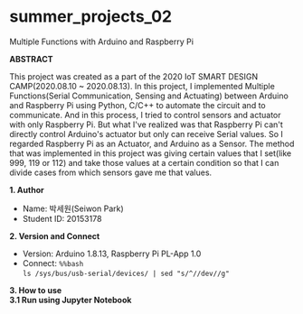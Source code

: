 # summer_projects_02
Multiple Functions with Arduino and Raspberry Pi

**ABSTRACT**

This project was created as a part of the 2020 IoT SMART DESIGN CAMP(2020.08.10 ~ 2020.08.13). In this project, I implemented Multiple Functions(Serial Communication, Sensing and Actuating) between Arduino and Raspberry Pi using Python, C/C++ to automate the circuit and to communicate. And in this process, I tried to control sensors and actuator with only Raspberry Pi. But what I've realized was that Raspberry Pi can't directly control Arduino's actuator but only can receive Serial values. So I regarded Raspberry Pi as an Actuator, and Arduino as a Sensor. The method that was implemented in this project was giving certain values that I set(like 999, 119 or 112) and take those values at a certain condition so that I can divide cases from which sensors gave me that values.



**1. Author**
* Name: 박세원(Seiwon Park)
* Student ID: 20153178

**2. Version and Connect**
* Version: Arduino 1.8.13, Raspberry Pi PL-App 1.0
* Connect: <code>%%bash</code>   
            <code>ls /sys/bus/usb-serial/devices/ | sed "s/^/\/dev\//g"</code>                 
    
**3. How to use**   
**3.1 Run using Jupyter Notebook**   

